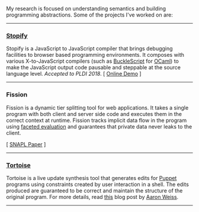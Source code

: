 My research is focused on understanding semantics and building programming
abstractions. Some of the projects I've worked on are:

----------

### [Stopify](https://github.com/plasma-umass/stopify)
Stopify is a JavaScript to JavaScript compiler that brings debugging facilities
to browser based programming environments. It composes with various
X-to-JavaScript compilers (such as
[BuckleScript](http://bucklescript.github.io/bucklescript/) for
[OCaml](https://ocaml.org)) to make the JavaScript output code pausable and
steppable at the source language level. *Accepted to PLDI 2018*.
[ [Online Demo](http://stopify.org) ]

----------

### Fission
Fission is a dynamic tier splitting tool for web applications. It takes a
single program with both client and server side code and executes them in the
correct context at runtime. Fission tracks implicit data flow in the program
using [faceted
evaluation](https://users.soe.ucsc.edu/~cormac/papers/popl12b.pdf) and
guarantees that private data never leaks to the client.

[ [SNAPL Paper](http://drops.dagstuhl.de/opus/volltexte/2017/7124/pdf/LIPIcs-SNAPL-2017-5.pdf) ]

----------
### [Tortoise](https://github.com/plasma-umass/Tortoise)
Tortoise is a live update synthesis tool that generates edits for
[Puppet](https://puppet.com/) programs using constraints created by user
interaction in a shell. The edits produced are guaranteed to be correct and
maintain the structure of the original program. For more details, read
[this](https://aaronweiss.us/posts/2017-06-05-bridging-the-system-configuration-gap.html)
blog post by [Aaron Weiss](https://aaronweiss.us/).

----------
